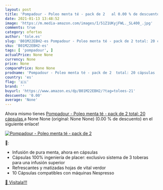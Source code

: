 ```yaml
---
layout: post
title: 'Pompadour - Poleo menta té - pack de 2   al 0.00 % de descuento'
date: 2021-01-13 13:48:52
image: 'https://m.media-amazon.com/images/I/51Z1UKyjFWL._SL400_.jpg'
comments: true
category: ofertas
author: 'tole.es'
slug: 'B01M22EBH2-es Pompadour - Poleo menta té - pack de 2 total: 20 cápsulas'
sku: 'B01M22EBH2-es'
tags: [ 'pompadour', ]
actualPrice: None None
currency: None
price: None
comparePrice: None None
prodname: 'Pompadour - Poleo menta té - pack de 2  total: 20 cápsulas '
country: 'es'
flag: '🇪🇸'
brand: ''
buyurl: 'https://www.amazon.es/dp/B01M22EBH2/?tag=tolees-21'
descuento: '0.00'
average: 'None'
---
```


Ahora mismo tienes [Pompadour - Poleo menta té - pack de 2  total: 20 cápsulas ](https://www.amazon.es/dp/B01M22EBH2/?tag=tolees-21) a None None (original: None None) (0.00 %  de descuento) en el siguiente enlace!

[![Pompadour - Poleo menta té - pack de 2  ](https://m.media-amazon.com/images/I/51Z1UKyjFWL._SL400_.jpg)](https://www.amazon.es/dp/B01M22EBH2/?tag=tolees-21)

🔎:

- Infusión de pura menta, ahora en cápsulas
- Cápsulas 100% ingeniería de placer: exclusivo sistema de 3 toberas para una infusión superior
- Refrescantes y matizadas hojas de vital verdor
- 10 Cápsulas compatibles con máquinas Nespresso

[🛒 Visítala!!!](https://www.amazon.es/dp/B01M22EBH2/?tag=tolees-21)
